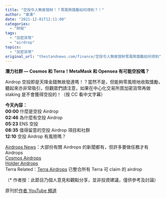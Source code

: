 ```yaml
---
title: "空投令人無故發財！？零風險獎勵如何得到？！"
author: "章濤"
date: "2021-12-01T12:11:00"
categories:
  - "財經"
tags:
  - "加密貨幣"
  - "airdrop"
topics:
  - "加密貨幣"
original_url: "thestandnews.com/finance/空投令人無故發財零風險獎勵如何得到"
---
```

**潛力社群 — Cosmos 和 Terra！MetaMask 和 Opensea 有可能空投嗎？**

Airdrop 空投即是天降金錢無故發達嗎！？當然不是，但能夠零風險地收取獎勵，聽起來亦非常吸引，但觀眾們請注意，如果在中心化交易所買加密貨幣再做 staking 是不會獲得空投的！（按 CC 看中文字幕）

**今天內容：  
00:00** 什麼是空投 Airdrop  
**02:46** 為什麼有空投 Airdrop  
**05:23** ENS 空投  
**08:35** 值得留意的空投 Airdrop 項目和社群  
**12:10** 空投 Airdrop 有風險嗎？

[Airdrops News](http://web.archive.org/web/20211201081447/https://airdropalert.com/)：大部份有關 Airdrops 的新聞都有，但許多要做任務才有 Airdrops  
[Cosmos Airdrops](http://web.archive.org/web/20211201081447/https://twitter.com/cosmos_airdrops)  
[Holder Airdrops](http://web.archive.org/web/20211201081447/https://airdrops.io/holders)  
Terra Related：[Terra Airdrops](http://web.archive.org/web/20211201081447/https://www.terradrops.io/) 已整合所有 Terra 可 claim 的 airdrop

（\* 作者按：此節目乃個人意見和觀點分享，並非投資建議，僅供參考及討論）

原刊於[作者 YouTube 頻道](http://web.archive.org/web/20211201081447/https://youtu.be/RubszyToTmI)